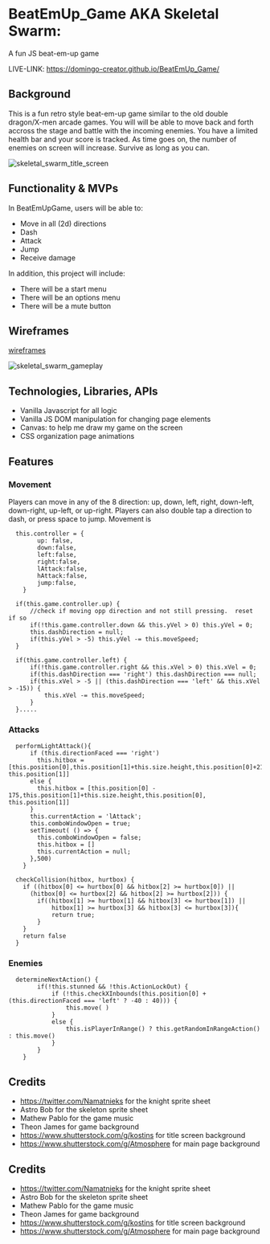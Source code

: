 # BeatEmUp_Game AKA Skeletal Swarm:
A fun JS beat-em-up game

LIVE-LINK: https://domingo-creator.github.io/BeatEmUp_Game/

## Background 
  This is a fun retro style beat-em-up game similar to the old double dragon/X-men arcade games. You will will be able to move back and forth accross the stage and battle with the incoming enemies. You have a limited health bar and your score is tracked.  As time goes on, the number of enemies on screen will increase.  Survive as long as you can.

![skeletal_swarm_title_screen](https://user-images.githubusercontent.com/59151493/166077190-6fa64f73-3e55-4e82-988d-2a7017e7d592.gif)

## Functionality & MVPs
In BeatEmUpGame, users will be able to:

+ Move in all (2d) directions
+ Dash
+ Attack
+ Jump
+ Receive damage



In addition, this project will include: 

+ There will be a start menu 
+ There will be an options menu
+ There will be a mute button



## Wireframes
[wireframes](https://wireframe.cc/i5caUj)



![skeletal_swarm_gameplay](https://user-images.githubusercontent.com/59151493/166077172-8dfca8da-06fb-4553-8378-3fca5e475b35.gif)



## Technologies, Libraries, APIs 
+ Vanilla Javascript for all logic
+ Vanilla JS DOM manipulation for changing page elements
+ Canvas: to help me draw my game on the screen 
+ CSS organization page animations


## Features

### Movement
Players can move in any of the 8 direction: up, down, left, right, down-left, down-right, up-left, or up-right.
Players can also double tap a direction to dash, or press space to jump.  Movement is 

```
  this.controller = {
        up: false,
        down:false,
        left:false,
        right:false,
        lAttack:false,
        hAttack:false,
        jump:false,
    }
```

```             
  if(this.game.controller.up) {
      //check if moving opp direction and not still pressing.  reset if so
      if(!this.game.controller.down && this.yVel > 0) this.yVel = 0;
      this.dashDirection = null;
      if(this.yVel > -5) this.yVel -= this.moveSpeed;
  }

  if(this.game.controller.left) {
      if(!this.game.controller.right && this.xVel > 0) this.xVel = 0;
      if(this.dashDirection === 'right') this.dashDirection === null;
      if(this.xVel > -5 || (this.dashDirection === 'left' && this.xVel > -15)) {
          this.xVel -= this.moveSpeed;
      } 
  }.....
```

### Attacks
```
  performLightAttack(){
      if (this.directionFaced === 'right')
        this.hitbox = [this.position[0],this.position[1]+this.size.height,this.position[0]+215, this.position[1]]
      else {
        this.hitbox = [this.position[0] - 175,this.position[1]+this.size.height,this.position[0], this.position[1]]
      }
      this.currentAction = 'lAttack';
      this.comboWindowOpen = true;
      setTimeout( () => {
        this.comboWindowOpen = false;
        this.hitbox = []
        this.currentAction = null;
      },500)
    }
```
```
  checkCollision(hitbox, hurtbox) {
    if ((hitbox[0] <= hurtbox[0] && hitbox[2] >= hurtbox[0]) ||
      (hitbox[0] <= hurtbox[2] && hitbox[2] >= hurtbox[2])) {
        if((hitbox[1] >= hurtbox[1] && hitbox[3] <= hurtbox[1]) ||
            hitbox[1] >= hurtbox[3] && hitbox[3] <= hurtbox[3]){
            return true;
        }
    } 
    return false
  }
```

### Enemies
```
  determineNextAction() {
        if(!this.stunned && !this.ActionLockOut) {
            if (!this.checkXInbounds(this.position[0] + (this.directionFaced === 'left' ? -40 : 40))) {
                this.move( )
            }
            else {
                this.isPlayerInRange() ? this.getRandomInRangeAction() : this.move()    
            }
        }
    }
```




## Credits
+ https://twitter.com/Namatnieks for the knight sprite sheet
+ Astro Bob for the skeleton sprite sheet
+ Mathew Pablo for the game music
+ Theon James for game background
+ https://www.shutterstock.com/g/kostins for title screen background
+ https://www.shutterstock.com/g/Atmosphere for main page background





## Credits
+ https://twitter.com/Namatnieks for the knight sprite sheet
+ Astro Bob for the skeleton sprite sheet
+ Mathew Pablo for the game music
+ Theon James for game background
+ https://www.shutterstock.com/g/kostins for title screen background
+ https://www.shutterstock.com/g/Atmosphere for main page background
